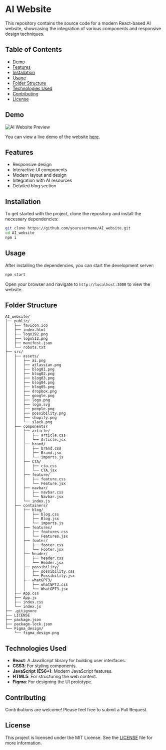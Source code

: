 
# AI Website

This repository contains the source code for a modern React-based AI website, showcasing the integration of various components and responsive design techniques.

## Table of Contents

- [Demo](#demo)
- [Features](#features)
- [Installation](#installation)
- [Usage](#usage)
- [Folder Structure](#folder-structure)
- [Technologies Used](#technologies-used)
- [Contributing](#contributing)
- [License](#license)

## Demo

![AI Website Preview](./src/assets/ai.png)

You can view a live demo of the website [here](#).

## Features

- Responsive design
- Interactive UI components
- Modern layout and design
- Integration with AI resources
- Detailed blog section

## Installation

To get started with the project, clone the repository and install the necessary dependencies:

```bash
git clone https://github.com/yourusername/AI_website.git
cd AI_website
npm i
```

## Usage

After installing the dependencies, you can start the development server:

```bash
npm start
```

Open your browser and navigate to `http://localhost:3000` to view the website.

## Folder Structure

```
AI_website/
├── public/
│   ├── favicon.ico
│   ├── index.html
│   ├── logo192.png
│   ├── logo512.png
│   ├── manifest.json
│   └── robots.txt
├── src/
│   ├── assets/
│   │   ├── ai.png
│   │   ├── atlassian.png
│   │   ├── blog01.png
│   │   ├── blog02.png
│   │   ├── blog03.png
│   │   ├── blog04.png
│   │   ├── blog05.png
│   │   ├── dropbox.png
│   │   ├── google.png
│   │   ├── logo.png
│   │   ├── logo.svg
│   │   ├── people.png
│   │   ├── possibility.png
│   │   ├── shopify.png
│   │   └── slack.png
│   ├── components/
│   │   ├── article/
│   │   │   ├── article.css
│   │   │   └── Article.jsx
│   │   ├── brand/
│   │   │   ├── brand.css
│   │   │   ├── Brand.jsx
│   │   │   └── imports.js
│   │   ├── CTA/
│   │   │   ├── cta.css
│   │   │   └── CTA.jsx
│   │   ├── feature/
│   │   │   ├── feature.css
│   │   │   └── Feature.jsx
│   │   ├── navbar/
│   │   │   ├── navbar.css
│   │   │   └── Navbar.jsx
│   │   └── index.js
│   ├── containers/
│   │   ├── blog/
│   │   │   ├── blog.css
│   │   │   ├── Blog.jsx
│   │   │   └── imports.js
│   │   ├── features/
│   │   │   ├── features.css
│   │   │   └── Features.jsx
│   │   ├── footer/
│   │   │   ├── footer.css
│   │   │   └── Footer.jsx
│   │   ├── header/
│   │   │   ├── header.css
│   │   │   └── Header.jsx
│   │   ├── possibility/
│   │   │   ├── possibility.css
│   │   │   └── Possibility.jsx
│   │   ├── whatGPT3/
│   │   │   ├── whatGPT3.css
│   │   │   └── WhatGPT3.jsx
│   ├── App.css
│   ├── App.js
│   ├── index.css
│   └── index.js
├── .gitignore
├── LICENSE
├── package.json
├── package-lock.json
└── Figma_design/
    └── figma_design.png
```

## Technologies Used

- **React**: A JavaScript library for building user interfaces.
- **CSS3**: For styling components.
- **JavaScript (ES6+)**: Modern JavaScript features.
- **HTML5**: For structuring the web content.
- **Figma**: For designing the UI prototype.

## Contributing

Contributions are welcome! Please feel free to submit a Pull Request.

## License

This project is licensed under the MIT License. See the [LICENSE](./LICENSE) file for more information.
